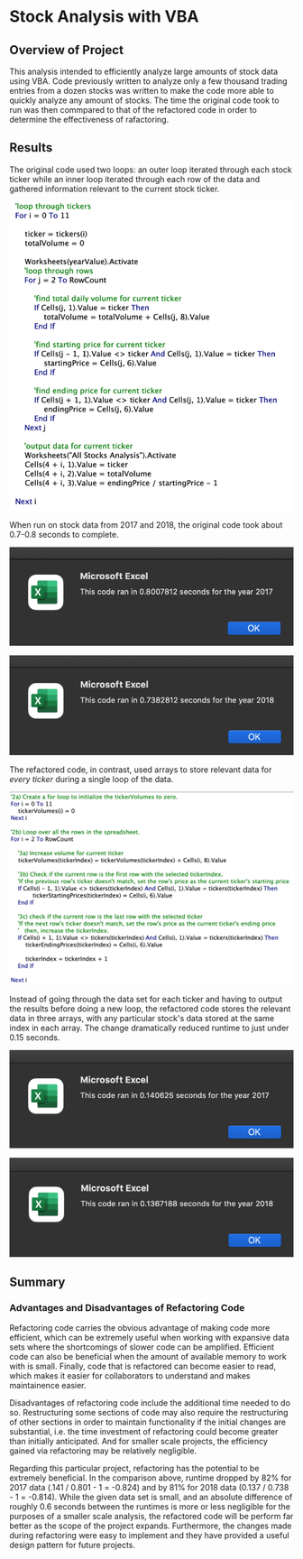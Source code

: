 # Stock Analysis with VBA

## Overview of Project

This analysis intended to efficiently analyze large amounts of stock data using VBA. Code previously written to analyze only a few thousand trading entries from a dozen stocks was written to make the code more able to quickly analyze any amount of stocks. The time the original code took to run was then commpared to that of the refactored code in order to determine the effectiveness of rafactoring.

## Results

The original code used two loops: an outer loop iterated through each stock ticker while an inner loop iterated through each row of the data and gathered information relevant to the current stock ticker.

![Original Code](Resources/Original_Loops.png)

When run on stock data from 2017 and 2018, the original code took about 0.7-0.8 seconds to complete.

![2017 Original Results](Resources/2017_Original.png)

![2018 Original Results](Resources/2018_Original.png)

The refactored code, in contrast, used arrays to store relevant data for *every ticker* during a single loop of the data.

![Refactored Code](Resources/Refactored_Loops.png)

Instead of going through the data set for each ticker and having to output the results before doing a new loop, the refactored code stores the relevant data in three arrays, with any particular stock's data stored at the same index in each array. The change dramatically reduced runtime to just under 0.15 seconds.

![2017 Refactored Results](Resources/VBA_Challenge_2017.png)

![2018 Refactored Results](Resources/VBA_Challenge_2018.png)

## Summary

### Advantages and Disadvantages of Refactoring Code

Refactoring code carries the obvious advantage of making code more efficient, which can be extremely useful when working with expansive data sets where the shortcomings of slower code can be amplified. Efficient code can also be beneficial when the amount of available memory to work with is small. Finally, code that is refactored can become easier to read, which makes it easier for collaborators to understand and makes maintainence easier.

Disadvantages of refactoring code include the additional time needed to do so. Restructuring some sections of code may also require the restructuring of other sections in order to maintain functionality if the initial changes are substantial, i.e. the time investment of refactoring could become greater than initially anticipated. And for smaller scale projects, the efficiency gained via refactoring may be relatively negligible.

Regarding this particular project, refactoring has the potential to be extremely beneficial. In the comparison above, runtime dropped by 82% for 2017 data (.141 / 0.801 - 1 = -0.824) and by 81% for 2018 data (0.137 / 0.738 - 1 = -0.814). While the given data set is small, and an absolute difference of roughly 0.6 seconds between the runtimes is more or less negligible for the purposes of a smaller scale analysis, the refactored code will be perform far better as the scope of the project expands. Furthermore, the changes made during refactoring were easy to implement and they have provided a useful design pattern for future projects.
